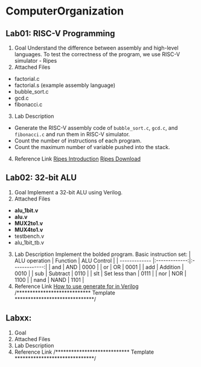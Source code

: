 # ComputerOrganization

## Lab01: RISC-V Programming
1. Goal
  Understand the difference between assembly and high-level languages. To test the correctness of the program, we use RISC-V simulator - Ripes
2. Attached Files
  - factorial.c
  - factorial.s (example assembly language)
  - bubble_sort.c
  - gcd.c
  - fibonacci.c
3. Lab Description
  - Generate the RISC-V assembly code of `bubble_sort.c`, `gcd.c`, and `fibonacci.c` and run them in RISC-V simulator.
  - Count the number of instructions of each program.
  - Count the maximum number of variable pushed into the stack.
4. Reference Link
  [Ripes Introduction](https://github.com/mortbopet/Ripes/wiki/)
  [Ripes Download](https://github.com/mortbopet/Ripes/releases/tag/v.1.0.4)


## Lab02: 32-bit ALU
1. Goal
  Implement a 32-bit ALU using Verilog.
2. Attached Files
  - **alu_1bit.v**
  - **alu.v**
  - **MUX2to1.v**
  - **MUX4to1.v**
  - testbench.v
  - alu_1bit_tb.v
3. Lab Description
  Implement the bolded program.
  Basic instruction set:
  | ALU operation | Function      | ALU Control   |
  | ------------- |:-------------:|:-------------:|
  | and           | AND           | 0000          |
  | or            | OR            | 0001          |
  | add           | Addition      | 0010          |
  | sub           | Subtract      | 0110          |
  | slt           | Set less than | 0111          |
  | nor           | NOR           | 1100          |
  | nand          | NAND          | 1101          |
4. Reference Link
  [How to use generate for in Verilog]()
/**************************** Template ******************************/
## Labxx: 
1. Goal
2. Attached Files
3. Lab Description
4. Reference Link
/**************************** Template ******************************/
